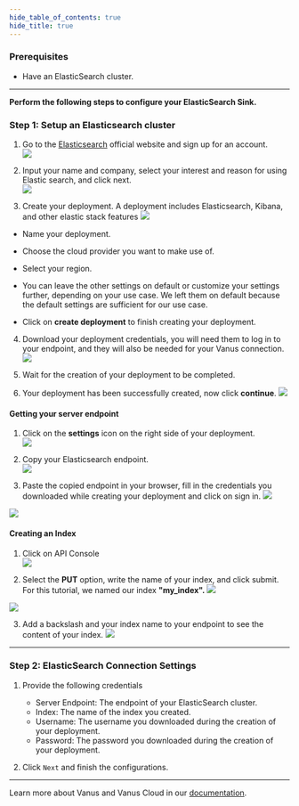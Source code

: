 ```yaml
--- 
hide_table_of_contents: true
hide_title: true
---
```


### Prerequisites

- Have an ElasticSearch cluster. 

---

**Perform the following steps to configure your ElasticSearch Sink.**

### Step 1: Setup an Elasticsearch cluster 

1. Go to the [Elasticsearch](https://www.elastic.co/) official website and sign up for an account.  
![](images/1.png)   


2. Input your name and company, select your interest and reason for using Elastic search, and click next.  
![](images/2.png)   


3. Create your deployment. A deployment includes Elasticsearch, Kibana, and other elastic stack features
![](images/3.png)    

- Name your deployment.  

- Choose the cloud provider you want to make use of.  

- Select your region.  

- You can leave the other settings on default or customize your settings further, depending on your use case. We left them on default because the default settings are sufficient for our use case.  

- Click on **create deployment** to finish creating your deployment.  


4. Download your deployment credentials, you will need them to log in to your endpoint, and they will also be needed for your Vanus connection.  
![](images/4.png)   


5. Wait for the creation of your deployment to be completed.     


6. Your deployment has been successfully created, now click **continue**.
![](images/5.png)   


#### Getting your server endpoint

1. Click on the **settings** icon on the right side of your deployment.  
![](images/6.png)   


2. Copy your Elasticsearch endpoint.  
![](images/7.png)   


3. Paste the copied endpoint in your browser, fill in the credentials you downloaded while creating your deployment and click on sign in. 
![](images/8.png)   

![](images/9.png)   


#### Creating an Index

1. Click on API Console  
![](images/10.png)   

2. Select the **PUT** option, write the name of your index, and click submit. For this tutorial, we named our index **"my_index".** 
![](images/11.png)   

    
![](images/11.1.png) 

3. Add a backslash and your index name to your endpoint to see the content of your index. 
![](images/12.png)   

---

### Step 2: ElasticSearch Connection Settings

1. Provide the following credentials
   - Server Endpoint: The endpoint of your ElasticSearch cluster.  
   - Index: The name of the index you created.  
   - Username: The username you downloaded during the creation of your deployment.   
   - Password: The password you downloaded during the creation of your deployment.  
    
2. Click `Next` and finish the configurations.

---

Learn more about Vanus and Vanus Cloud in our [documentation](https://docs.vanus.ai).
